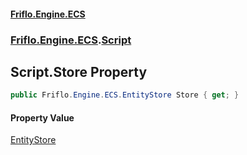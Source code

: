 #### [Friflo.Engine.ECS](index.md#'index')
### [Friflo.Engine.ECS](Friflo.Engine.ECS.md#'Friflo.Engine.ECS').[Script](Script.md#'Friflo.Engine.ECS.Script')

## Script.Store Property

```csharp
public Friflo.Engine.ECS.EntityStore Store { get; }
```

#### Property Value
[EntityStore](EntityStore.md#'Friflo.Engine.ECS.EntityStore')